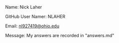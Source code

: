 Name: Nick Laher

GitHub User Namer: NLAHER

Email: nl927419@ohio.edu

Message: My answers are recorded in "answers.md"